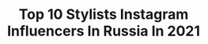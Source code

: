 ---
title: Top 10 Stylists Instagram Influencers In Russia In 2021
description: >-
  Find top stylists Instagram influencers in Russia in 2021. Most popular hashtags: #istanbul #katerock #lifewear.
platform: Instagram
hits: 531
text_top: Discover the top-rated Instagram accounts on inBeat.
text_bottom: Our search engine has 531 Instagram influencers like this in Russia for you to pitch.
profiles:
  - username: "anna_berg_"
    fullname: >-
      Стилист Анна Ротенберг
    bio: >-
      ▪️Выпускница Istituto Marangoni ▪️Разбор гардероба, шопинг ▪️Стилизация лукбуков, фото/видео съёмок ➡️ @annarotenberg_stylist 🏡 Москва, Рига
    location: "Russia"
    followers: 21893
    engagement: 635
    commentsToLikes: 0.068557
    id: ck0tz3iiip1kj0i199iy9spb3
    verified: false
    hashtags: "#lancome, #idolebylancome, #weareidoles"
  - username: "katrinsycheva"
    fullname: >-
      ЕКАТЕРИНА СЫЧЁВА
    bio: >-
      СИБИРСКИЙ СУРОВЫЙ ЛАЙФСТАЙЛ 🍾 ✪ Photographer ✪ Stylist ✪ Fashionista Welcome to my Instalife! Сотрудничество: 8-913-215-9496
    location: "Russia"
    followers: 41844
    engagement: 332
    commentsToLikes: 0.325568
    id: ck5zipjv3g55v0i140pr8e4e1
    verified: false
    hashtags: "#photobykatrinsycheva"
  - username: "ruslinka"
    fullname: >-
      Ruslana Karakhoeva
    bio: >-
      •Fashion stylist @fashionholism •Fashion journalist •Fashion blogger based in Belarus, Minsk
    location: "Russia"
    followers: 48975
    engagement: 302
    commentsToLikes: 0.067454
    id: ck5ccnv8thp580i11vrywbqbk
    verified: false
    hashtags: "#moetmoment"
  - username: "lelliksolnce"
    fullname: >-
      lelliksolnce
    bio: >-
      Make-up 💄& hair stylist 👰 (тел)89260696865
    location: "Russia"
    followers: 3049
    engagement: 1953
    commentsToLikes: 0.115981
    id: ckaoz26p6k1vw0i78013zuwsc
    verified: false
    hashtags: ""
  - username: "andreevigor"
    fullname: >-
      Игорь Андреев
    bio: >-
      Stylist Creative director @_vereja_ Co-founder @online.inside
    location: "Russia"
    followers: 22525
    engagement: 393
    commentsToLikes: 0.063106
    id: ck5hhjkmk8kb90i11dwxowre3
    verified: false
    hashtags: "#hm, #hmman, #vereja"
  - username: "myrluka"
    fullname: >-
      Катя Янок
    bio: >-
      Fashion & Travel influencer Stylist Создатель самого лучшего крема для лица с Organiс Shop Скидка iHerb AGW2578 📧katyyanok@gmail.com
    location: "Russia"
    followers: 182072
    engagement: 178
    commentsToLikes: 0.041795
    id: ck0w3hepztf8i0i19sf9wbf86
    verified: false
    hashtags: "#uniqlo, #uniqlojwanderson, #lifewear, #uniqlosustainability"
  - username: "kate_rock666"
    fullname: >-
      Катя Рок, стилист
    bio: >-
      Stylist! YouTube - Kate Rock, Saint. P📍 Я - твой персональный стилист✌🏻Разбор гардероба, шопинг, обучение стайлингу офлайн/онлайн - пиши в Директ!
    location: "Russia"
    followers: 33997
    engagement: 608
    commentsToLikes: 0.032741
    id: ck0ucoxu9he520i1932zrg19t
    verified: false
    hashtags: "#katerock, #personalstylist, #istanbul, #adalar"
  - username: "miss_bylucy"
    fullname: >-
      СТИЛИСТ ИМИДЖМЕЙКЕР БЛОГЕР
    bio: >-
      Люси Царан . STYLIST ❗️Мои сторис круче дорогих курсов ❗️Вожу по магазинам ❗️Раздаю стиль и настроение ❗️Стилизую фото и видео съёмки
    location: "Russia"
    followers: 11746
    engagement: 551
    commentsToLikes: 0.110243
    id: ck14joe12ldht0i19spyn1mih
    verified: false
    hashtags: "#stylist, #24, #goodnight, #stories"
  - username: "absolutlia"
    fullname: >-
      Lia Mstislavskaya
    bio: >-
      Sophisticated Touch of Elegance Songwriter | Photographer | Stylist | Hedonist | Aesthete | Vampire | Opium Sorbet New Single 🔻
    location: "Russia"
    followers: 59493
    engagement: 442
    commentsToLikes: 0.032368
    id: ck5c2ahlzwv5u0i111um9xplf
    verified: false
    hashtags: ""
  - username: "victoria_solovyeva"
    fullname: >-
      Because I'm happy❤️👨‍👩‍👦❤️
    bio: >-
      📝 IMAGEMAKER. 📝PERSONAL STYLIST. ✍🏼 Мой обучающий проект @vshoppingtime_2 Консультации, всё о стиле и моде и даже больше. 📩 Direct
    location: "Russia"
    followers: 216133
    engagement: 354
    commentsToLikes: 0.024415
    id: ck5c42xoq0jfb0i112rzo9wh0
    verified: false
    hashtags: "#uniqlodailylook, #lifewear"
---